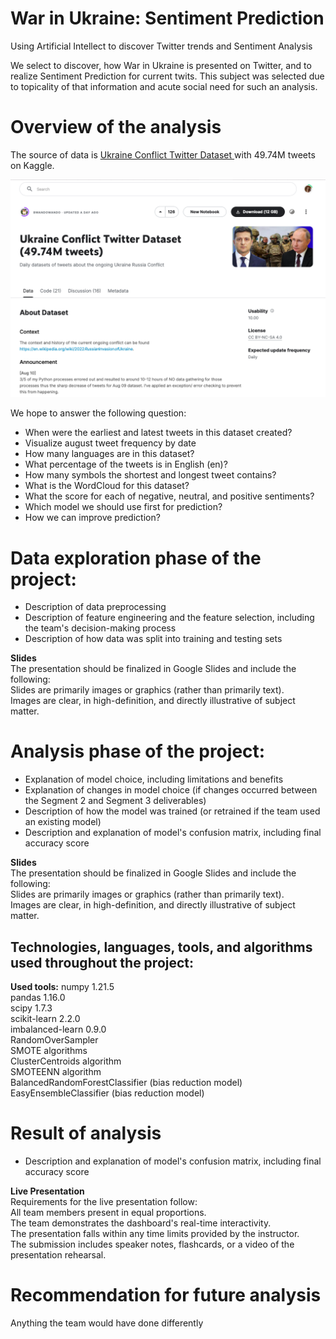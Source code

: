 
# War in Ukraine: Sentiment Prediction  
Using Artificial Intellect to discover Twitter trends and Sentiment Analysis
 
We select to discover, how War in Ukraine is presented on Twitter, and to realize Sentiment Prediction for current twits. This subject was selected due to topicality of that information and acute social need for such an analysis.

# Overview of the analysis

The source of data is [Ukraine Conflict Twitter Dataset ](https://www.kaggle.com/datasets/bwandowando/ukraine-russian-crisis-twitter-dataset-1-2-m-rows?select=0801_UkraineCombinedTweetsDeduped.csv.gzip) with 49.74M tweets on Kaggle. 

![img1.png](/images/img1.png) 

We hope to answer the following question:
* When were the earliest and latest tweets in this dataset created?  
* Visualize august tweet frequency by date  
* How many languages are in this dataset?  
* What percentage of the tweets is in English (en)?
* How many symbols the shortest and longest tweet contains? 
* What is the WordCloud for this dataset?
* What the score for each of negative, neutral, and positive sentiments?
* Which model we should use first for prediction? 
* How we can improve prediction?

# Data exploration phase of the project:

* Description of data preprocessing  
* Description of feature engineering and the feature selection, including the team's decision-making process  
* Description of how data was split into training and testing sets  

**Slides**  
The presentation should be finalized in Google Slides and include the following:  
Slides are primarily images or graphics (rather than primarily text).  
Images are clear, in high-definition, and directly illustrative of subject matter.  

# Analysis phase of the project:

* Explanation of model choice, including limitations and benefits  
* Explanation of changes in model choice (if changes occurred between the Segment 2 and Segment 3 deliverables)  
* Description of how the model was trained (or retrained if the team used an existing model)  
* Description and explanation of model's confusion matrix, including final accuracy score  

**Slides**  
The presentation should be finalized in Google Slides and include the following:  
Slides are primarily images or graphics (rather than primarily text).  
Images are clear, in high-definition, and directly illustrative of subject matter.  

## Technologies, languages, tools, and algorithms used throughout the project:

**Used tools:**
numpy                     1.21.5  
pandas                    1.16.0  
scipy                     1.7.3  
scikit-learn              2.2.0  
imbalanced-learn          0.9.0  
RandomOverSampler  
SMOTE algorithms  
ClusterCentroids algorithm  
SMOTEENN algorithm  
BalancedRandomForestClassifier (bias reduction model)  
EasyEnsembleClassifier (bias reduction model)  

# Result of analysis

* Description and explanation of model's confusion matrix, including final accuracy score

**Live Presentation**  
Requirements for the live presentation follow:  
All team members present in equal proportions.  
The team demonstrates the dashboard's real-time interactivity.  
The presentation falls within any time limits provided by the instructor.  
The submission includes speaker notes, flashcards, or a video of the presentation rehearsal.  

# Recommendation for future analysis

Anything the team would have done differently

